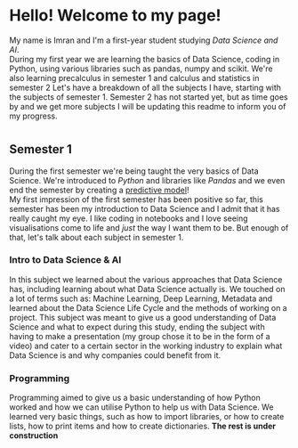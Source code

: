 # **Hello! Welcome to my page!**

My name is Imran and I'm a first-year student studying _Data Science and AI_.\
During my first year we are learning the basics of Data Science, coding in Python, using various libraries such as pandas, numpy and scikit. We're also learning precalculus in semester 1 and calculus and statistics in semester 2
Let's have a breakdown of all the subjects I have, starting with the subjects of semester 1. Semester 2 has not started yet, but as time goes by and we get more subjects I will be updating this readme to inform you of my progress.
#
## Semester 1
During the first semester we're being taught the very basics of Data Science. We're introduced to *Python* and libraries like *Pandas* and we even end the semester by creating a <ins>predictive model</ins>!\
My first impression of the first semester has been positive so far, this semester has been my introduction to Data Science and I admit that it has really caught my eye. I like coding in notebooks and I love seeing visualisations come to life and _just_ the way I want them to be. But enough of that, let's talk about each subject in semester 1.
### Intro to Data Science & AI
In this subject we learned about the various approaches that Data Science has, including learning about what Data Science actually is. We touched on a lot of terms such as: Machine Learning, Deep Learning, Metadata and learned about the Data Science Life Cycle and the methods of working on a project. This subject was meant to give us a good understanding of Data Science and what to expect during this study, ending the subject with having to make a presentation (my group chose it to be in the form of a video) and cater to a certain sector in the working industry to explain what Data Science is and why companies could benefit from it.
### Programming
Programming aimed to give us a basic understanding of how Python worked and how we can utilise Python to help us with Data Science. We learned very basic things, such as how to import libraries, or how to create lists, how to print items and how to create dictionaries. **The rest is under construction**
